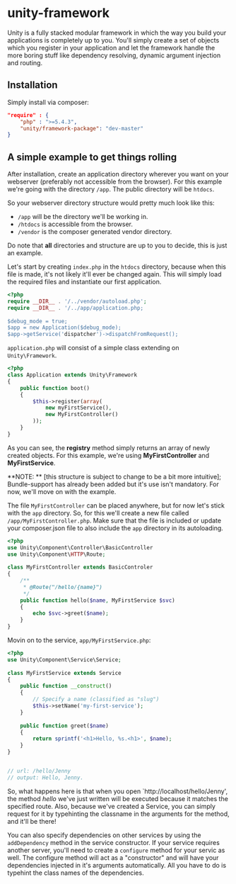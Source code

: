 unity-framework
===============

Unity is a fully stacked modular framework in which the way you build your applications is completely up to you. 
You'll simply create a set of objects which you register in your application and let the framework handle the more 
boring stuff like dependency resolving, dynamic argument injection and routing.

Installation
------------

Simply install via composer:

```json
"require" : {
    "php" : ">=5.4.3",
    "unity/framework-package": "dev-master"
}
```
  
A simple example to get things rolling
--------------------------------------

After installation, create an application directory wherever you want on your webserver 
(preferably not accessible from the browser). For this example we're going with the directory `/app`. The
public directory will be `htdocs`.

So your webserver directory structure would pretty much look like this:

* `/app` will be the directory we'll be working in.
* `/htdocs` is accessible from the browser.
* `/vendor` is the composer generated vendor directory.

Do note that **all** directories and structure are up to you to decide, this is just an example.




Let's start by creating `index.php` in the `htdocs` directory, because when this file is made, it's not likely it'll
ever be changed again. This will simply load the required files and instantiate our first application.
 
```php
<?php
require __DIR__ . '/../vendor/autoload.php';
require __DIR__ . '/../app/application.php;
    
$debug_mode = true;
$app = new Application($debug_mode);
$app->getService('dispatcher')->dispatchFromRequest();
```

`application.php` will consist of a simple class extending on `Unity\Framework`.

```php
<?php
class Application extends Unity\Framework
{
    public function boot()
    {
        $this->register(array(
            new myFirstService(),
            new MyFirstController()
        ));
    }
}
```

As you can see, the **registry** method simply returns an array of newly created objects. For this example, we're using
**MyFirstController** and **MyFirstService**.

**NOTE: ** [this structure is subject to change to be a bit more intuitive]; Bundle-support has already been added but
it's use isn't mandatory. For now, we'll move on with the example.

The file `MyFirstController` can be placed anywhere, but for now let's stick with the `app` directory. So, for this we'll
create a new file called `/app/MyFirstController.php`. Make sure that the file is included or update your composer.json
file to also include the `app` directory in its autoloading.

```php
<?php
use Unity\Component\Controller\BasicController
use Unity\Component\HTTP\Route;
    
class MyFirstController extends BasicControler
{
    /**
     * @Route("/hello/{name}")
     */
    public function hello($name, MyFirstService $svc)
    {
        echo $svc->greet($name);
    }
}
```

Movin on to the service, `app/MyFirstService.php`:

```php
<?php
use Unity\Component\Service\Service;
    
class MyFirstService extends Service
{
    public function __construct()
    {
        // Specify a name (classified as "slug")
        $this->setName('my-first-service');
    }
    
    public function greet($name)
    {
        return sprintf('<h1>Hello, %s.<h1>', $name);
    }
}


// url: /hello/Jenny
// output: Hello, Jenny.
```

So, what happens here is that when you open `http://localhost/hello/Jenny', the method *hello* we've just written will be
executed because it matches the specified route. Also, because we've created a Service, you can simply request for it
by typehinting the classname in the arguments for the method, and it'll be there!

You can also specify dependencies on other services by using the `addDependency` method in the service constructor. If your
service requires another server, you'll need to create a `configure` method for your servic as well. The configure 
method will act as a "constructor" and will have your dependencies injected in it's arguments automatically. All you have
to do is typehint the class names of the dependencies.

